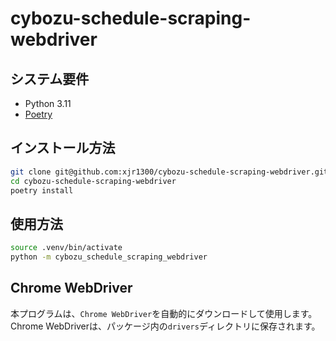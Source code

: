 # cybozu-schedule-scraping-webdriver

## システム要件

- Python 3.11
- [Poetry](https://python-poetry.org/)

## インストール方法

```bash
git clone git@github.com:xjr1300/cybozu-schedule-scraping-webdriver.git
cd cybozu-schedule-scraping-webdriver
poetry install
```

## 使用方法

```bash
source .venv/bin/activate
python -m cybozu_schedule_scraping_webdriver
```

## Chrome WebDriver

本プログラムは、`Chrome WebDriver`を自動的にダウンロードして使用します。
Chrome WebDriverは、パッケージ内の`drivers`ディレクトリに保存されます。

